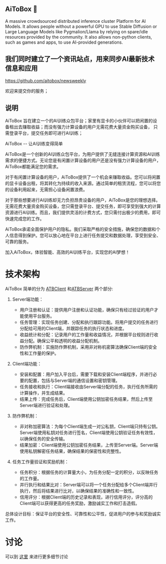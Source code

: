 ## AiToBox 👋

A massive crowdsourced distributed inference cluster Platform for AI Models. It allows people without a powerful GPU to use Stable Diffusion or Large Language Models like Pygmalion/Llama by relying on spare/idle resources provided by the community. It also allows non-python clients, such as games and apps, to use AI-provided generations.

## 我们同时建立了一个资讯站点，用来同步AI最新技术信息和应用

https://github.com/aitobox/newsweekly

欢迎来提交你的服务；

## 说明

AiToBox 旨在建立一个的AI训练众包平台；家里有显卡的小伙伴可以把闲置的设备租出去赚取收益；而没有强力计算设备的用户无需花费大量资金购买设备， 只需登录平台，提交任务即可进行AI训练；

AiToBox -- 让AI训练变得简单

AiToBox是一个创新的AI训练众包平台，为用户提供了无缝连接计算资源和AI训练需求的便捷方式。无论您是有闲置计算设备的用户还是没有强力计算设备的用户，AiToBox都能满足您的需求。

对于有闲置计算设备的用户，AiToBox提供了一个机会来赚取收益。您可以将闲置的显卡设备出租，将其转化为持续的收入来源。通过简单的租赁流程，您可以将您的设备利用起来，无需担心设备闲置浪费。

对于那些想要进行AI训练却无力负担昂贵设备的用户，AiToBox是您的理想选择。无需花费大量资金购买设备，您只需登录平台、提交任务，即可享受到强大的计算资源进行AI训练。而且，我们提供灵活的计费方式，您只需付出极少的费用，即可快速完成您的工作。

AiToBox承诺全面保护用户的隐私。我们采取严格的安全措施，确保您的数据和个人信息得到保护。您可以放心地在平台上进行任务提交和数据处理，享受到安全、可靠的服务。

加入AiToBox，体验智能、高效的AI训练平台，实现您的AI梦想！

# 技术架构

AiToBox 简单的分为 [ATBClient](https://github.com/aitobox/ATBClient) 和[ATBServer](https://github.com/aitobox/ATBServer) 两个部分:


1. Server端功能：
   - 用户注册和认证：提供用户注册和认证功能，确保只有经过验证的用户才能使用平台服务。
   - 任务管理：实现任务创建、分配和执行跟踪功能。将用户提交的任务进行分配给可用的Client端，并跟踪任务的执行状态和进度。
   - 收益统计和分配：记录用户的工作量和收益情况，并根据平台规则进行收益分配。确保公平和透明的收益分配机制。
   - 防作弊机制：实施防作弊机制，采用非对称机密算法确保Client端的安全性和工作量的保护。

2. Client端功能：
   - 安装和配置：用户加入平台后，需要下载和安装Client端程序，并进行必要的配置，包括与Server端的通信设置和密钥管理。
   - 任务接收和执行：Client端接收由Server端分配的任务，执行任务所需的计算操作，并生成结果。
   - 结果上传：完成任务后，Client端使用公钥加密任务结果，然后上传至Server端进行验证和处理。

3. 防作弊机制：
   - 非对称加密算法：为每个Client端生成一对公私钥，Client端只持有公钥。Server端使用私钥对任务进行签名，Client端使用公钥验证任务有效性，以确保任务的安全传输。
   - 结果加密：Client端使用公钥加密任务结果，上传至Server端。Server端使用私钥解密任务结果，确保结果的保密性和完整性。

4. 任务工作量验证和奖励机制：
   - 任务积分：根据任务的计算量大小，为任务分配一定的积分，以反映任务的工作量。
   - 并行执行和结果比对：Server端可以将一个任务分配给多个Client端并行执行，然后将结果进行比对，以确保结果的准确性和一致性。
   - 信用评分：根据Client端的历史记录和表现，进行信用评分，评分高的Client端可以获得更高的任务奖励，激励诚实工作和打击造假。

总体设计目标：保证平台的安全性、可靠性和公平性，促进用户的参与和奖励诚实工作。

# 讨论

可以到 [这里](https://github.com/orgs/aitobox/discussions) 来进行更多细节讨论
